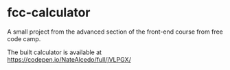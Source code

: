# fcc-calculator
A small project from the advanced section of the front-end course from free code camp.

The built calculator is available at https://codepen.io/NateAlcedo/full/jVLPGX/
